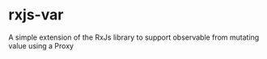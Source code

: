# rxjs-var
A simple extension of the RxJs library to support observable from mutating value using a Proxy
